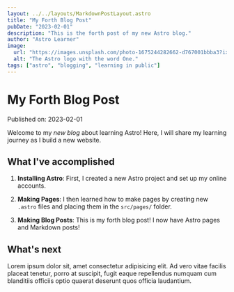 ```yaml
---
layout: ../../layouts/MarkdownPostLayout.astro
title: "My Forth Blog Post"
pubDate: "2023-02-01"
description: "This is the forth post of my new Astro blog."
author: "Astro Learner"
image:
  url: "https://images.unsplash.com/photo-1675244282662-d767001bbba3?ixlib=rb-4.0.3&ixid=MnwxMjA3fDB8MHx0b3BpYy1mZWVkfDE3fEZ6bzN6dU9ITjZ3fHxlbnwwfHx8fA%3D%3D&auto=format&fit=crop&w=500&q=60"
  alt: "The Astro logo with the word One."
tags: ["astro", "blogging", "learning in public"]
---
```


# My Forth Blog Post

Published on: 2023-02-01

Welcome to my _new blog_ about learning Astro! Here, I will share my learning journey as I build a new website.

## What I've accomplished

1. **Installing Astro**: First, I created a new Astro project and set up my online accounts.

2. **Making Pages**: I then learned how to make pages by creating new `.astro` files and placing them in the `src/pages/` folder.

3. **Making Blog Posts**: This is my forth blog post! I now have Astro pages and Markdown posts!

## What's next

Lorem ipsum dolor sit, amet consectetur adipisicing elit. Ad vero vitae facilis placeat tenetur, porro at suscipit, fugit eaque repellendus numquam cum blanditiis officiis optio quaerat deserunt quos officia laudantium.
